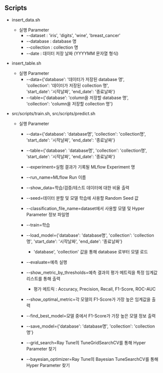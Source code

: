 ## Scripts ##

- insert_data.sh
    - 실행 Parameter
        - --dataset : 'iris', 'digits', 'wine', 'breast_cancer'
        - --database :  database 명 
        - --collection : collection 명 
        - --date : 데이터 저장 날짜 (YYYYMM 문자열 형식)

- insert_table.sh
    - 실행 Parameter 
        - --data={'database': '데이터가 저장된 database 명',  
                  'collection': '데이터가 저장된 collection 명',  
                  'start_date': '시작날짜', 'end_date': '종료날짜'}
        - --table={'database': 'column을 저장할 database 명',  
                   'collection': 'column을 저장할 collection 명'}

- src/scripts/train.sh, src/scripts/predict.sh
    - 실행 Parameter
        - --data={'database': 'database명', 'collection': 'collection명',  
                'start_date': '시작날짜', 'end_date': '종료날짜'}

        - --table={'database': 'database명', 'collection': 'collection명',  
                'start_date': '시작날짜', 'end_date': '종료날짜'}

        - --experiment=실험 결과가 기록될 MLflow Experiment 명
        - --run_name=MLflow Run 이름

        - --show_data=학습/검증/테스트 데이터에 대한 비율 출력
        - --seed=데이터 분할 및 모델 학습에 사용할 Random Seed 값
        - --classification_file_name=dataset에서 사용할 모델 및 Hyper Parameter 정보 파일명
        
        - --train=학습
        - --load_model={'database': 'database명', 'collection': 'collection명', 
                        'start_date': '시작날짜', 'end_date': '종료날짜'}
            - 'database', 'collection' 값을 통해 database 로부터 모델 로드
        
        - --evaluate=예측 실행
        - --show_metric_by_thresholds=예측 결과의 평가 메트릭을 특정 임계값 리스트를 통해 출력
            - 평가 메트릭 : Accuracy, Precision, Recall, F1-Score, ROC-AUC
        - --show_optimal_metric=각 모델의 F1-Score가 가장 높은 임계값을 출력
        - --find_best_model=모델 중에서 F1-Score가 가장 높은 모델 정보 출력
        - --save_model={'database': 'database명', 'collection': 'collection명'}
        - --grid_search=Ray Tune의 TuneGridSearchCV를 통해 Hyper Parameter 찾기
        - --bayesian_optimizer=Ray Tune의 Bayesian TuneSearchCV를 통해 Hyper Parameter 찾기
